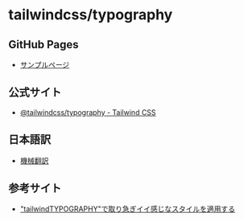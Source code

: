 # tailwindcss/typography

## GitHub Pages
- [サンプルページ](https://da-wake-github.github.io/tailwindcss-typography-sample)

## 公式サイト
- [@tailwindcss/typography - Tailwind CSS](https://tailwindcss.com/docs/typography-plugin)

## 日本語訳
- [機械翻訳](ja.md)

## 参考サイト
- ["tailwindTYPOGRAPHY"で取り急ぎイイ感じなスタイルを適用する](https://zenn.dev/datchlive/articles/50e556d27d68b4)
